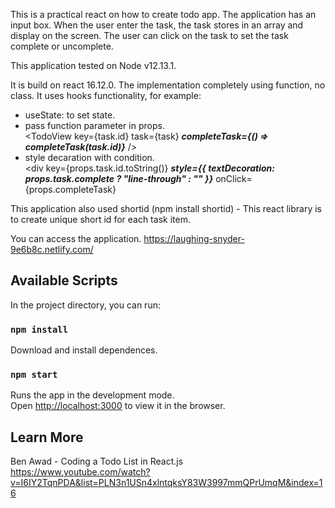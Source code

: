 This is a practical react on how to create todo app. The application has an input box. When the user enter the task, the task stores in an array and display on the screen. The user can click on the task to set the task complete or uncomplete.

This application tested on Node v12.13.1.

It is build on react 16.12.0. The implementation completely using function, no class. It uses hooks functionality, for example:

- useState: to set state.
- pass function parameter in props. <br/>
  <TodoView
  key={task.id}
  task={task}
  <b><i>completeTask={() => completeTask(task.id)}</i></b>
  />
- style decaration with condition. <br>
  &lt;div
  key={props.task.id.toString()}
  <b><i>style={{ textDecoration: props.task.complete ? "line-through" : "" }}</i></b>
  onClick={props.completeTask}
  >

This application also used shortid (npm install shortid) - This react library is to create unique short id for each task item.

You can access the application.
https://laughing-snyder-9e6b8c.netlify.com/

## Available Scripts

In the project directory, you can run:

### `npm install`

Download and install dependences.

### `npm start`

Runs the app in the development mode.<br />
Open [http://localhost:3000](http://localhost:3000) to view it in the browser.

## Learn More

Ben Awad - Coding a Todo List in React.js<br />
https://www.youtube.com/watch?v=I6IY2TqnPDA&list=PLN3n1USn4xlntqksY83W3997mmQPrUmqM&index=16
